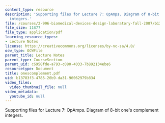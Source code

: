 ```yaml
---
content_type: resource
description: 'Supporting files for Lecture 7: OpAmps. Diagram of 8-bit one''s complement
  integers.'
file: /courses/2-996-biomedical-devices-design-laboratory-fall-2007/b13783f3478520b9da3196062979b834_onescomplement.pdf
file_size: 11877
file_type: application/pdf
learning_resource_types:
- Lecture Notes
license: https://creativecommons.org/licenses/by-nc-sa/4.0/
ocw_type: OCWFile
parent_title: Lecture Notes
parent_type: CourseSection
parent_uid: c6958fde-a793-c080-4033-7b892134ebe6
resourcetype: Document
title: onescomplement.pdf
uid: b13783f3-4785-20b9-da31-96062979b834
video_files:
  video_thumbnail_file: null
video_metadata:
  youtube_id: null
---
```

Supporting files for Lecture 7: OpAmps. Diagram of 8-bit one's complement integers.